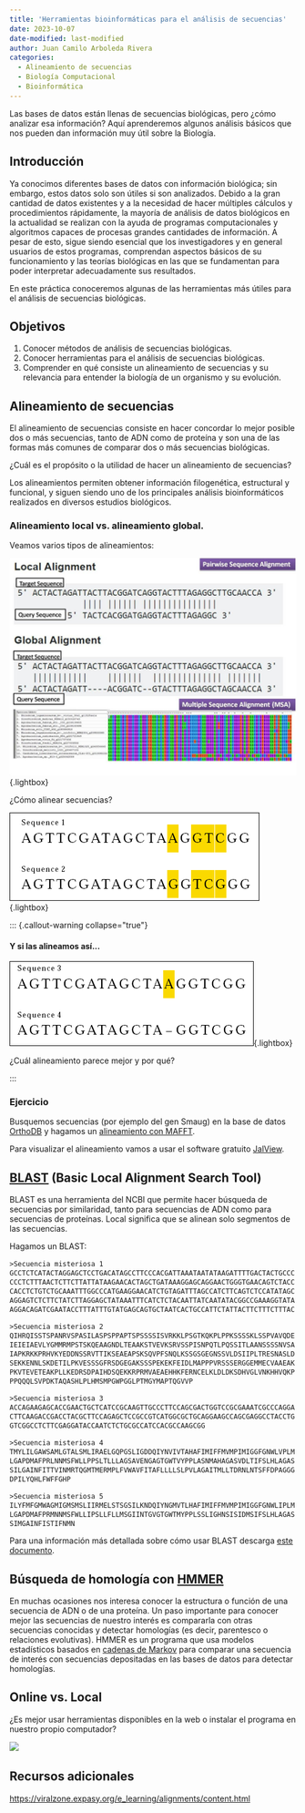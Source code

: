 ```yaml
---
title: 'Herramientas bioinformáticas para el análisis de secuencias'
date: 2023-10-07
date-modified: last-modified
author: Juan Camilo Arboleda Rivera
categories:
  - Alineamiento de secuencias
  - Biología Computacional
  - Bioinformática
---
```


Las bases de datos están llenas de secuencias biológicas, pero ¿cómo
analizar esa información? Aquí aprenderemos algunos análisis básicos que nos
pueden dan información muy útil sobre la Biología.

## Introducción

Ya conocimos diferentes bases de datos con información biológica; sin
embargo, estos datos solo son útiles si son analizados. Debido a la gran
cantidad de datos existentes y a la necesidad de hacer múltiples cálculos y
procedimientos rápidamente, la mayoría de análisis de datos biológicos en la
actualidad se realizan con la ayuda de programas computacionales y
algoritmos capaces de procesas grandes cantidades de información. A pesar de
esto, sigue siendo esencial que los investigadores y en general usuarios de
estos programas, comprendan aspectos básicos de su funcionamiento y las
teorías biológicas en las que se fundamentan para poder interpretar
adecuadamente sus resultados.

En este práctica conoceremos algunas de las herramientas más útiles para el 
análisis de secuencias biológicas.

## Objetivos

1. Conocer métodos de análisis de secuencias biológicas.
2. Conocer herramientas para el análisis de secuencias biológicas.
3. Comprender en qué consiste un alineamiento de secuencias y su relevancia
   para entender la biología de un organismo y su evolución.

## Alineamiento de secuencias

El alineamiento de secuencias consiste en hacer concordar lo mejor posible
dos o más secuencias, tanto de ADN como de proteína y son una de las formas 
más comunes de comparar dos o más secuencias biológicas.

¿Cuál es el propósito o la utilidad de hacer un alineamiento de secuencias?

Los alineamientos permiten obtener información filogenética, estructural y
funcional, y siguen siendo uno de los principales análisis bioinformáticos 
realizados en diversos estudios biológicos.

### Alineamiento local vs. alineamiento global.

Veamos varios tipos de alineamientos:

![](imgs/alignment-types.jpg){.lightbox}

¿Cómo alinear secuencias?

![](imgs/align1.gif){.lightbox}

::: {.callout-warning collapse="true"}

#### Y si las alineamos así...

![](imgs/align2.gif){.lightbox}

¿Cuál alineamiento parece mejor y por qué?

:::

### Ejercicio

Busquemos secuencias (por ejemplo del gen Smaug) en la base de datos
[OrthoDB](https://www.orthodb.org/?) y hagamos un
[alineamiento con MAFFT](https://www.ebi.ac.uk/Tools/msa/mafft/).

Para visualizar el alineamiento vamos a usar el software gratuito
[JalView](https://www.jalview.org/).

## [BLAST](https://blast.ncbi.nlm.nih.gov/Blast.cgi) (Basic Local Alignment Search Tool)

BLAST es una herramienta del NCBI que permite hacer búsqueda de secuencias
por similaridad, tanto para secuencias de ADN como para secuencias de
proteínas. Local significa que se alinean solo segmentos de las secuencias.

Hagamos un BLAST:

```
>Secuencia misteriosa 1
GCCTCTCATACTAGGAGCTCCTGACATAGCCTTCCCACGATTAAATAATATAAGATTTTGACTACTGCCC
CCCTCTTTAACTCTTCTTATTATAAGAACACTAGCTGATAAAGGAGCAGGAACTGGGTGAACAGTCTACC
CACCTCTGTCTGCAAATTTGGCCCATGAAGGAACATCTGTAGATTTAGCCATCTTCAGTCTCCATATAGC
AGGAGTCTCTTCTATCTTAGGAGCTATAAATTTCATCTCTACAATTATCAATATACGGCCGAAAGGTATA
AGGACAGATCGAATACCTTTATTTGTATGAGCAGTGCTAATCACTGCCATTCTATTACTTCTTTCTTTAC
```

```
>Secuencia misteriosa 2
QIHRQISSTSPANRVSPASILASPSPPAPTSPSSSSISVRKKLPSGTKQKPLPPKSSSSKLSSPVAVQDE
IEIEIAEVLYGMMRMPSTSKQEAAGNDLTEAAKSTVEVKSRVSSPISNPQTLPQSSITLAANSSSSNVSA
IAPKRKKPRHVKYEDDNSSRVTTIKSEAEAPSKSQVPFSNQLKSSGSGEGNSSVLDSIIPLTRESNASLD
SEKKENNLSKDETILPKVESSSGFRSDGEGAKSSSPEKEKFEIDLMAPPPVRSSSERGGEMMECVAAEAK
PKVTEVETEAKPLLKEDRSDPAIHDSQEKKRPRMVAEAEHHKFERNCELKLDLDKSDHVGLVNKHHVQKP
PPQQQLSVPDKTAQASHLPLHMSMPGWPGGLPTMGYMAPTQGVVP
```

```
>Secuencia misteriosa 3
ACCAGAAGAGCACCGAACTGCTCATCCGCAAGTTGCCCTTCCAGCGACTGGTCCGCGAAATCGCCCAGGA
CTTCAAGACCGACCTACGCTTCCAGAGCTCCGCCGTCATGGCGCTGCAGGAAGCCAGCGAGGCCTACCTG
GTCGGCCTCTTCGAGGATACCAATCTCTGCGCCATCCACGCCAAGCGG
```

```
>Secuencia misteriosa 4
TMYLILGAWSAMLGTALSMLIRAELGQPGSLIGDDQIYNVIVTAHAFIMIFFMVMPIMIGGFGNWLVPLM
LGAPDMAFPRLNNMSFWLLPPSLTLLLAGSAVENGAGTGWTVYPPLASNMAHAGASVDLTIFSLHLAGAS
SILGAINFITTVINMRTQGMTMERMPLFVWAVFITAFLLLLSLPVLAGAITMLLTDRNLNTSFFDPAGGG
DPILYQHLFWFFGHP
```

```
>Secuencia misteriosa 5
ILYFMFGMWAGMIGMSMSLIIRMELSTSGSILKNDQIYNGMVTLHAFIMIFFMVMPIMIGGFGNWLIPLM
LGAPDMAFPRMNNMSFWLLIPSLLFLLMSGIINTGVGTGWTMYPPLSSLIGHNSISIDMSIFSLHLAGAS
SIMGAINFISTIFNMN
```

Para una información más detallada sobre cómo usar BLAST descarga [este 
documento](https://blast.ncbi.nlm.nih.gov/Blast.cgi?CMD=Web&PAGE_TYPE=BlastDocs&DOC_TYPE=ProgSelectionGuide).

## Búsqueda de homología con [HMMER](http://hmmer.org/)

En muchas ocasiones nos interesa conocer la estructura o función de una
secuencia de ADN o de una proteína. Un paso importante para conocer mejor
las secuencias de nuestro interés es compararla con otras secuencias
conocidas y detectar homologías (es decir, parentesco o relaciones
evolutivas). HMMER es un programa que usa modelos estadísticos basados en
[cadenas de Markov](https://www.nature.com/articles/nbt1004-1315) para
comparar una secuencia de interés con secuencias depositadas en las bases de
datos para detectar homologías.

## Online vs. Local

¿Es mejor usar herramientas disponibles en la web o instalar el programa en
nuestro propio computador?

![](https://cdn.computerhoy.com/sites/navi.axelspringer.es/public/media/image/2014/04/39513-linux.jpg)

## Recursos adicionales

<https://viralzone.expasy.org/e_learning/alignments/content.html>
